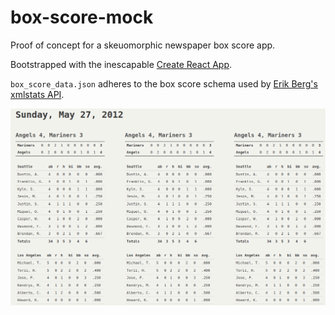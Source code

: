 # box-score-mock
Proof of concept for a skeuomorphic newspaper box score app.

Bootstrapped with the inescapable [Create React App](https://github.com/facebook/create-react-app).

`box_score_data.json` adheres to the box score schema used by [Erik Berg's xmlstats API](https://erikberg.com/api/endpoints/mlb-box-score).

![Box Score Mock Screenshot](https://raw.githubusercontent.com/akuny/box-score-mock/main/box-score-mock.png)
